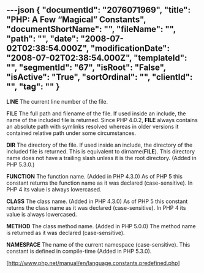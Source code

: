 ---json
{
  "documentId": "2076071969",
  "title": "PHP: A Few “Magical” Constants",
  "documentShortName": "",
  "fileName": "",
  "path": "",
  "date": "2008-07-02T02:38:54.000Z",
  "modificationDate": "2008-07-02T02:38:54.000Z",
  "templateId": "",
  "segmentId": "67",
  "isRoot": "False",
  "isActive": "True",
  "sortOrdinal": "",
  "clientId": "",
  "tag": ""
}
---

__LINE__
    The current line number of the file.

__FILE__
    The full path and filename of the file. If used inside an include, the name of the included file is returned. Since PHP 4.0.2, __FILE__ always contains an absolute path with symlinks resolved whereas in older versions it contained relative path under some circumstances.

__DIR__
    The directory of the file. If used inside an include, the directory of the included file is returned. This is equivalent to dirname(__FILE__). This directory name does not have a trailing slash unless it is the root directory. (Added in PHP 5.3.0.)

__FUNCTION__
    The function name. (Added in PHP 4.3.0) As of PHP 5 this constant returns the function name as it was declared (case-sensitive). In PHP 4 its value is always lowercased.

__CLASS__
    The class name. (Added in PHP 4.3.0) As of PHP 5 this constant returns the class name as it was declared (case-sensitive). In PHP 4 its value is always lowercased.

__METHOD__
    The class method name. (Added in PHP 5.0.0) The method name is returned as it was declared (case-sensitive).

__NAMESPACE__
    The name of the current namespace (case-sensitive). This constant is defined in compile-time (Added in PHP 5.3.0).

[http://www.php.net/manual/en/language.constants.predefined.php]
